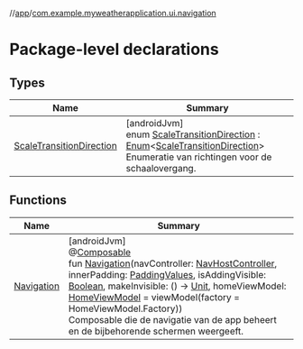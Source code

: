 //[app](../../index.md)/[com.example.myweatherapplication.ui.navigation](index.md)

# Package-level declarations

## Types

| Name | Summary |
|---|---|
| [ScaleTransitionDirection](-scale-transition-direction/index.md) | [androidJvm]<br>enum [ScaleTransitionDirection](-scale-transition-direction/index.md) : [Enum](https://kotlinlang.org/api/latest/jvm/stdlib/kotlin/-enum/index.html)&lt;[ScaleTransitionDirection](-scale-transition-direction/index.md)&gt; <br>Enumeratie van richtingen voor de schaalovergang. |

## Functions

| Name | Summary |
|---|---|
| [Navigation](-navigation.md) | [androidJvm]<br>@[Composable](https://developer.android.com/reference/kotlin/androidx/compose/runtime/Composable.html)<br>fun [Navigation](-navigation.md)(navController: [NavHostController](https://developer.android.com/reference/kotlin/androidx/navigation/NavHostController.html), innerPadding: [PaddingValues](https://developer.android.com/reference/kotlin/androidx/compose/foundation/layout/PaddingValues.html), isAddingVisible: [Boolean](https://kotlinlang.org/api/latest/jvm/stdlib/kotlin/-boolean/index.html), makeInvisible: () -&gt; [Unit](https://kotlinlang.org/api/latest/jvm/stdlib/kotlin/-unit/index.html), homeViewModel: [HomeViewModel](../com.example.myweatherapplication.ui.viewModel/-home-view-model/index.md) = viewModel(factory = HomeViewModel.Factory))<br>Composable die de navigatie van de app beheert en de bijbehorende schermen weergeeft. |
